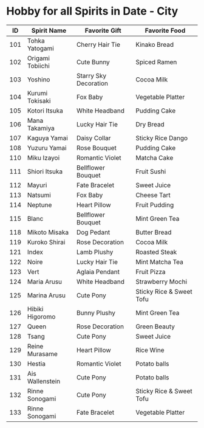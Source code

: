 # Hobby for all Spirits in Date - City
|ID|Spirit Name|Favorite Gift|Favorite Food|
|--|--|--|--|
|101  |Tohka Yatogami      |Cherry Hair Tie          |Kinako Bread        |
|102  |Origami Tobiichi    |Cute Bunny               |Spiced Ramen        |
|103  |Yoshino             |Starry Sky Decoration    |Cocoa Milk          |
|104  |Kurumi Tokisaki     |Fox Baby                 |Vegetable Platter   |
|105  |Kotori Itsuka       |White Headband           |Pudding Cake        |
|106  |Mana Takamiya       |Lucky Hair Tie           |Dry Bread           |
|107  |Kaguya Yamai        |Daisy Collar             |Sticky Rice Dango   |
|108  |Yuzuru Yamai        |Rose Bouquet             |Pudding Cake        |
|110  |Miku Izayoi         |Romantic Violet          |Matcha Cake         |
|111  |Shiori Itsuka       |Bellflower Bouquet       |Fruit Sushi         |
|112  |Mayuri              |Fate Bracelet            |Sweet Juice         |
|113  |Natsumi             |Fox Baby                 |Cheese Tart         |
|114  |Neptune             |Heart Pillow             |Fruit Pudding       |
|115  |Blanc               |Bellflower Bouquet       |Mint Green Tea      |
|118  |Mikoto Misaka       |Dog Pedant               |Butter Bread        |
|119  |Kuroko Shirai       |Rose Decoration          |Cocoa Milk          |
|121  |Index               |Lamb Plushy              |Roasted Steak       |
|122  |Noire               |Lucky Hair Tie           |Mint Matcha Tea     |
|123  |Vert                |Aglaia Pendant           |Fruit Pizza         |
|124  |Maria Arusu         |White Headband           |Strawberry Mochi    |
|125  |Marina Arusu        |Cute Pony                |Sticky Rice & Sweet Tofu|
|126  |Hibiki Higoromo     |Bunny Plushy             |Mint Green Tea      |
|127  |Queen               |Rose Decoration          |Green Beauty        |
|128  |Tsang               |Cute Pony                |Sweet Juice         |
|129  |Reine Murasame      |Heart Pillow             |Rice Wine           |
|130  |Hestia              |Romantic Violet          |Potato balls        |
|131  |Ais Wallenstein     |Cute Pony                |Potato balls        |
|132  |Rinne Sonogami      |Cute Pony                |Sticky Rice & Sweet Tofu|
|133  |Rinne Sonogami      |Fate Bracelet            |Vegetable Platter   |
